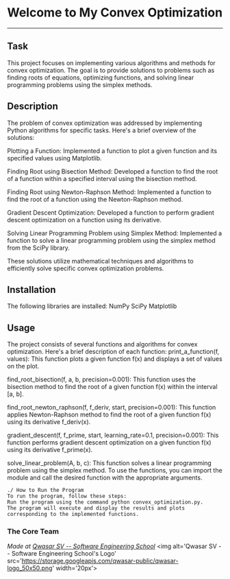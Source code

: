 # Welcome to My Convex Optimization
***

## Task
This project focuses on implementing various algorithms and methods for convex optimization.
The goal is to provide solutions to problems such as finding roots of equations, optimizing functions, and solving linear programming problems using the simplex methods.

## Description
The problem of convex optimization was addressed by implementing Python algorithms for specific tasks. 
Here's a brief overview of the solutions:

Plotting a Function:
Implemented a function to plot a given function and its specified values using Matplotlib.

Finding Root using Bisection Method:
Developed a function to find the root of a function within a specified interval using the bisection method.

Finding Root using Newton-Raphson Method:
Implemented a function to find the root of a function using the Newton-Raphson method.

Gradient Descent Optimization:
Developed a function to perform gradient descent optimization on a function using its derivative.

Solving Linear Programming Problem using Simplex Method:
Implemented a function to solve a linear programming problem using the simplex method from the SciPy library.

These solutions utilize mathematical techniques and algorithms to efficiently solve specific convex optimization problems.

## Installation
The following libraries are installed:
NumPy
SciPy
Matplotlib

## Usage
The project consists of several functions and algorithms for convex optimization.
 Here's a brief description of each function:
print_a_function(f, values): This function plots a given function f(x) and displays a set of values on the plot.

find_root_bisection(f, a, b, precision=0.001): This function uses the bisection method to find the root of a given function f(x) within the interval [a, b].

find_root_newton_raphson(f, f_deriv, start, precision=0.001): This function applies Newton-Raphson method to find the root of a given function f(x) using its derivative f_deriv(x).

gradient_descent(f, f_prime, start, learning_rate=0.1, precision=0.001): This function performs gradient descent optimization on a given function f(x) using its derivative f_prime(x).

solve_linear_problem(A, b, c): This function solves a linear programming problem using the simplex method.
To use the functions, you can import the module and call the desired function with the appropriate arguments.

```
./ How to Run the Program
To run the program, follow these steps:
Run the program using the command python convex_optimization.py.
The program will execute and display the results and plots corresponding to the implemented functions.

```

### The Core Team


<span><i>Made at <a href='https://qwasar.io'>Qwasar SV -- Software Engineering School</a></i></span>
<span><img alt='Qwasar SV -- Software Engineering School's Logo' src='https://storage.googleapis.com/qwasar-public/qwasar-logo_50x50.png' width='20px'></span>
